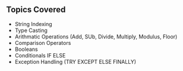 ## Topics Covered
* String Indexing
* Type Casting
* Arithmatic Operations (Add, SUb, Divide, Multiply, Modulus, Floor)
* Comparison Operators
* Booleans
* Conditionals IF ELSE
* Exception Handling (TRY EXCEPT ELSE FINALLY)

